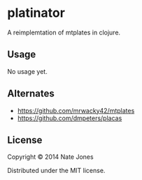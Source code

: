 # platinator

A reimplemtation of mtplates in clojure.

## Usage

No usage yet.

## Alternates

* <https://github.com/mrwacky42/mtplates>
* <https://github.com/dmpeters/placas>

## License

Copyright © 2014 Nate Jones

Distributed under the MIT license.
